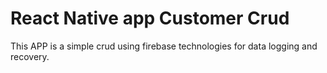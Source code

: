 React Native app  Customer Crud 
===

This APP is a simple crud using firebase technologies for data logging and recovery.